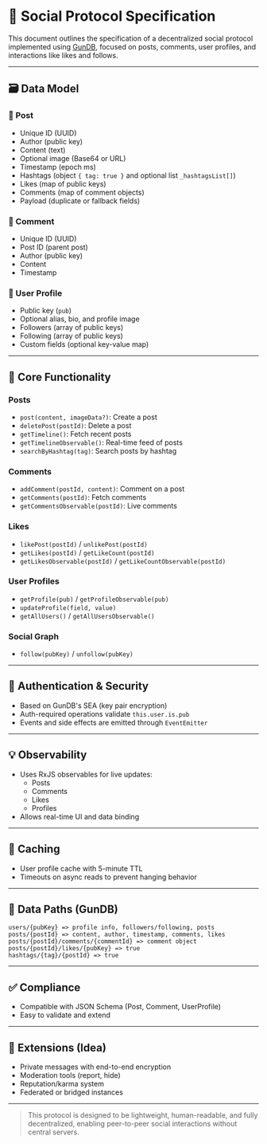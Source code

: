 # 📡 Social Protocol Specification

This document outlines the specification of a decentralized social protocol implemented using [GunDB](https://gun.eco), focused on posts, comments, user profiles, and interactions like likes and follows.

---

## 🗃️ Data Model

### 📝 Post

- Unique ID (UUID)
- Author (public key)
- Content (text)
- Optional image (Base64 or URL)
- Timestamp (epoch ms)
- Hashtags (object `{ tag: true }` and optional list `_hashtagsList[]`)
- Likes (map of public keys)
- Comments (map of comment objects)
- Payload (duplicate or fallback fields)

### 💬 Comment

- Unique ID (UUID)
- Post ID (parent post)
- Author (public key)
- Content
- Timestamp

### 👤 User Profile

- Public key (`pub`)
- Optional alias, bio, and profile image
- Followers (array of public keys)
- Following (array of public keys)
- Custom fields (optional key-value map)

---

## 🔄 Core Functionality

### Posts

- `post(content, imageData?)`: Create a post
- `deletePost(postId)`: Delete a post
- `getTimeline()`: Fetch recent posts
- `getTimelineObservable()`: Real-time feed of posts
- `searchByHashtag(tag)`: Search posts by hashtag

### Comments

- `addComment(postId, content)`: Comment on a post
- `getComments(postId)`: Fetch comments
- `getCommentsObservable(postId)`: Live comments

### Likes

- `likePost(postId)` / `unlikePost(postId)`
- `getLikes(postId)` / `getLikeCount(postId)`
- `getLikesObservable(postId)` / `getLikeCountObservable(postId)`

### User Profiles

- `getProfile(pub)` / `getProfileObservable(pub)`
- `updateProfile(field, value)`
- `getAllUsers()` / `getAllUsersObservable()`

### Social Graph

- `follow(pubKey)` / `unfollow(pubKey)`

---

## 🔐 Authentication & Security

- Based on GunDB's SEA (key pair encryption)
- Auth-required operations validate `this.user.is.pub`
- Events and side effects are emitted through `EventEmitter`

---

## 💡 Observability

- Uses RxJS observables for live updates:
  - Posts
  - Comments
  - Likes
  - Profiles
- Allows real-time UI and data binding

---

## 🧠 Caching

- User profile cache with 5-minute TTL
- Timeouts on async reads to prevent hanging behavior

---

## 📁 Data Paths (GunDB)

```
users/{pubKey} => profile info, followers/following, posts
posts/{postId} => content, author, timestamp, comments, likes
posts/{postId}/comments/{commentId} => comment object
posts/{postId}/likes/{pubKey} => true
hashtags/{tag}/{postId} => true
```

---

## ✅ Compliance

- Compatible with JSON Schema (Post, Comment, UserProfile)
- Easy to validate and extend

---

## 🚀 Extensions (Idea)

- Private messages with end-to-end encryption
- Moderation tools (report, hide)
- Reputation/karma system
- Federated or bridged instances

---

> This protocol is designed to be lightweight, human-readable, and fully decentralized, enabling peer-to-peer social interactions without central servers.
